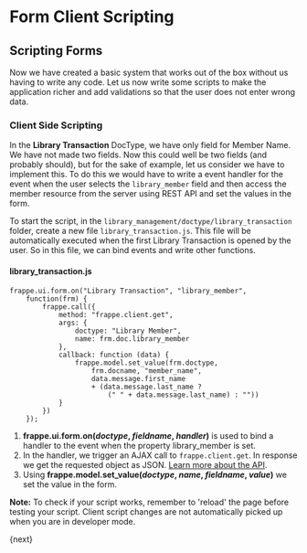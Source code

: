 <!-- base_template: frappe_io/www/frappe/frappe_base.html --><!-- add-breadcrumbs -->
# Form Client Scripting

## Scripting Forms

Now we have created a basic system that works out of the box without us having to write any code. Let us now write some scripts to make the application richer and add validations so that the user does not enter wrong data.

### Client Side Scripting

In the **Library Transaction** DocType, we have only field for Member Name. We have not made two fields. Now this could well be two fields (and probably should), but for the sake of example, let us consider we have to implement this. To do this we would have to write a event handler for the event when the user selects the `library_member` field and then access the member resource from the server using REST API and set the values in the form.

To start the script, in the `library_management/doctype/library_transaction` folder, create a new file `library_transaction.js`. This file will be automatically executed when the first Library Transaction is opened by the user. So in this file, we can bind events and write other functions.

#### library_transaction.js

	frappe.ui.form.on("Library Transaction", "library_member",
		function(frm) {
			frappe.call({
				method: "frappe.client.get",
				args: {
					doctype: "Library Member",
					name: frm.doc.library_member
				},
				callback: function (data) {
					frappe.model.set_value(frm.doctype,
						frm.docname, "member_name",
						data.message.first_name
						+ (data.message.last_name ?
							(" " + data.message.last_name) : ""))
				}
			})
		});

1. **frappe.ui.form.on(*doctype*, *fieldname*, *handler*)** is used to bind a handler to the event when the property library_member is set.
1. In the handler, we trigger an AJAX call to `frappe.client.get`. In response we get the requested object as JSON. [Learn more about the API](/docs/user/en/guides/integration/rest_api).
1. Using **frappe.model.set_value(*doctype*, *name*, *fieldname*, *value*)** we set the value in the form.

**Note:** To check if your script works, remember to 'reload' the page before testing your script. Client script changes are not automatically picked up when you are in developer mode.

{next}
